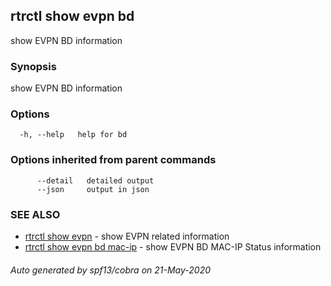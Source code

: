 ## rtrctl show evpn bd

show EVPN BD information

### Synopsis


show EVPN BD information

### Options

```
  -h, --help   help for bd
```

### Options inherited from parent commands

```
      --detail   detailed output
      --json     output in json
```

### SEE ALSO
* [rtrctl show evpn](rtrctl_show_evpn.md)	 - show EVPN related information
* [rtrctl show evpn bd mac-ip](rtrctl_show_evpn_bd_mac-ip.md)	 - show EVPN BD MAC-IP Status information

###### Auto generated by spf13/cobra on 21-May-2020
